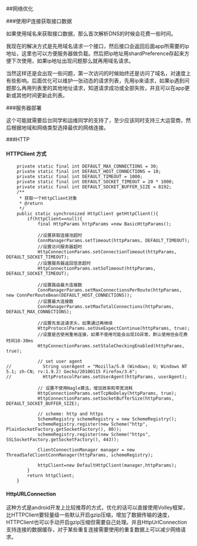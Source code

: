 ##网络优化

###使用IP连接获取接口数据

如果使用域名来获取接口数据，那么首次解析DNS的时候会花费一些时间。

我现在的解决方式是先用域名请求一个接口，然后接口会返回后面app所需要的ip地址，这里也可以方便服务器做负载。然后把ip地址用shardPreference存起来方便下次使用，如果ip地址出现问题那么就再用域名请求。

当然这样还是会出现一些问题，第一次访问的时候始终还是访问了域名，对速度上有些影响。后面优化可以维护一张动态的请求列表，先用ip来请求，如果ip遇到问题那么再用列表里的其他地址请求，知道请求成功或全部失败，并且可以在app更新或其他时间更新此列表。

###服务器部署

这个可能就需要后台同学和运维同学的支持了，至少应该同时支持三大运营商，然后根据地域和网络类型选择最优的网络连接。

###HTTP

#### HTTPClient 方式

```
    private static final int DEFAULT_MAX_CONNECTIONS = 30;
    private static final int DEFAULT_HOST_CONNECTIONS = 10;
    private static final int DEFAULT_TIMEOUT = 1000;
    private static final int DEFAULT_SOCKET_TIMEOUT = 20 * 1000;
    private static final int DEFAULT_SOCKET_BUFFER_SIZE = 8192;
    /**
     * 获取一个HttpClient对象
     * @return
     */
    public static synchronized HttpClient getHttpClient(){
        if(httpClient==null){
            final HttpParams httpParams =new BasicHttpParams();

            //设置获取连接池超时
            ConnManagerParams.setTimeout(httpParams, DEFAULT_TIMEOUT);
            //设置访问服务器超时
            HttpConnectionParams.setConnectionTimeout(httpParams, DEFAULT_SOCKET_TIMEOUT);
            //设置服务器返回信息超时
            HttpConnectionParams.setSoTimeout(httpParams, DEFAULT_SOCKET_TIMEOUT);

            //设置路由最大连接数
            ConnManagerParams.setMaxConnectionsPerRoute(httpParams, new ConnPerRouteBean(DEFAULT_HOST_CONNECTIONS));
            //设置最大连接数
            ConnManagerParams.setMaxTotalConnections(httpParams, DEFAULT_MAX_CONNECTIONS);

            //设置先发送请求头，如果通过再继续
            HttpProtocolParams.setUseExpectContinue(httpParams, true);
            //设置是否使用重用连接，如果不使用可能会出现IO异常，默认使用但会花费时间10-30ms
            HttpConnectionParams.setStaleCheckingEnabled(httpParams, true);

            // set user agent
//            String userAgent = "Mozilla/5.0 (Windows; U; Windows NT 5.1; zh-CN; rv:1.9.2) Gecko/20100115 Firefox/3.6";
//            HttpProtocolParams.setUserAgent(httpParams, userAgent);

            // 设置不使用Nagle算法，增加效率和带宽消耗
            HttpConnectionParams.setTcpNoDelay(httpParams, true);
            HttpConnectionParams.setSocketBufferSize(httpParams, DEFAULT_SOCKET_BUFFER_SIZE);

            // scheme: http and https
            SchemeRegistry schemeRegistry = new SchemeRegistry();
            schemeRegistry.register(new Scheme("http", PlainSocketFactory.getSocketFactory(), 80));
            schemeRegistry.register(new Scheme("https", SSLSocketFactory.getSocketFactory(), 443));

            ClientConnectionManager manager = new ThreadSafeClientConnManager(httpParams, schemeRegistry);

            httpClient=new DefaultHttpClient(manager,httpParams);
        }
        return httpClient;
    }
```

#### HttpURLConnection
这种方式是android开发上比较推荐的方式，优化的话可以直接使用Volley框架，比HTTPClient要轻量级一些默认开启gzip压缩，增加了数据传输的速度，HTTPClient也可以手动开启gzip压缩但需要自己处理。并且HttpUrlConnection支持连接的数据缓存，对于某些重复连接需要使用的重复数据上可以减少网络请求。
